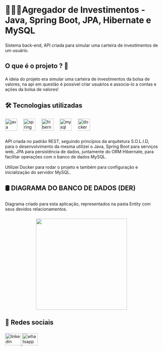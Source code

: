 <h1 align="left">👩🏽‍💻Agregador de Investimentos - Java, Spring Boot, JPA, Hibernate e MySQL</h1>

###

<p align="left">Sistema back-end, API criada para simular uma carteira de investimentos de um usuário.</p>

###

<h2 align="left">O que é o projeto ? 🤔</h2>

###

<p align="left">A ideia do projeto era simular uma carteira de investimentos da bolsa de valores, na api em questão é possível criar usuários e associa-lo a contas e ações da bolsa de valores!</p>

###

<h2 align="left">🛠 Tecnologias utilizadas</h2>

###

<div align="left">
  <img src="https://cdn.jsdelivr.net/gh/devicons/devicon/icons/java/java-original.svg" height="40" alt="java logo"  />
  <img width="12" />
  <img src="https://cdn.jsdelivr.net/gh/devicons/devicon/icons/spring/spring-original.svg" height="40" alt="spring logo"  />
  <img width="12" />
  <img src="https://skillicons.dev/icons?i=hibernate" height="40" alt="hibernate logo"  />
  <img width="12" />
  <img src="https://cdn.jsdelivr.net/gh/devicons/devicon/icons/mysql/mysql-original.svg" height="40" alt="mysql logo"  />
  <img width="12" />
  <img src="https://cdn.simpleicons.org/docker/2496ED" height="40" alt="docker logo"  />
</div>

###

<p align="left">API criada no padrão REST, seguindo princípios da arquitetura S.O.L.I.D, para o desenvolvimento da mesma utilizei o Java, Spring Boot para serviços web, JPA para persistência de dados, juntamente do ORM Hibernate, para facilitar operações com o banco de dados MySQL. <br><br>Utilizei Docker para rodar o projeto e também para configuração e inicialização do servidor MySQL.</p>

###

<h2 align="left">🛢️ DIAGRAMA DO BANCO DE DADOS (DER)</h2>

###

<p align="left">Diagrama criado para esta aplicação, representados na pasta Entity com seus devidos relacionamentos.</p>

###

<div align="center">
  <img height="300" src="https://github.com/user-attachments/assets/4397f868-5da4-45f2-8f5f-df0826066218"  />
</div>

###

<h2 align="left">🎨 Redes sociais</h2>

###

<div align="left">
  <a href="https://www.linkedin.com/in/yurigabrielramos/" target="_blank">
    <img src="https://raw.githubusercontent.com/maurodesouza/profile-readme-generator/master/src/assets/icons/social/linkedin/default.svg" width="52" height="40" alt="linkedin logo"  />
  </a>
  <a href="https://api.whatsapp.com/send?phone=5512981946294" target="_blank">
    <img src="https://raw.githubusercontent.com/maurodesouza/profile-readme-generator/master/src/assets/icons/social/whatsapp/default.svg" width="52" height="40" alt="whatsapp logo"  />
  </a>
</div>

###
